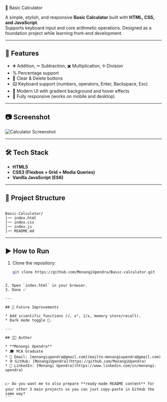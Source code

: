  🧮 Basic Calculator

A simple, stylish, and responsive **Basic Calculator** built with **HTML, CSS, and JavaScript**.  
Supports keyboard input and core arithmetic operations. Designed as a foundation project while learning front-end development.

---

## 🚀 Features
- ➕ Addition, ➖ Subtraction, ✖️ Multiplication, ➗ Division  
- % Percentage support  
- 🔄 Clear & Delete buttons  
- ⌨️ Keyboard support (numbers, operators, Enter, Backspace, Esc)  
- 🎨 Modern UI with gradient background and hover effects  
- 📱 Fully responsive (works on mobile and desktop)

---

## 📷 Screenshot
![Calculator Screenshot](https://drive.google.com/uc?id=1AstOdqnIuGI2uW8eTxskmgaEiB8vFLHb)

---

## 🛠️ Tech Stack
- **HTML5**  
- **CSS3 (Flexbox + Grid + Media Queries)**  
- **Vanilla JavaScript (ES6)**  

---

## 📂 Project Structure
```

Basic-Calculator/
│── index.html
│── index.css
│── index.js
│── README.md

````

---

## ▶️ How to Run
1. Clone the repository:
   ```bash
   git clone https://github.com/MonangiUpendra/Basic-calculator.git
````

2. Open `index.html` in your browser.
3. Done ✅

---

## 📌 Future Improvements

* Add scientific functions (√, x², 1/x, memory store/recall).
* Dark mode toggle 🌙.

---

## 👨‍💻 Author

* **Monangi Upendra**
* 🎓 MCA Graduate
* 📧 Email: [monangiupendra@gmail.com](mailto:monangiupendra@gmail.com)
* 🌐 GitHub: [MonangiUpendra](https://github.com/MonangiUpendra)
* 💼 LinkedIn: [Monangi Upendra](https://www.linkedin.com/in/monangi-upendra)


👉 Do you want me to also prepare **ready-made README content** for your other 3 main projects so you can just copy-paste in GitHub the same way?
```
